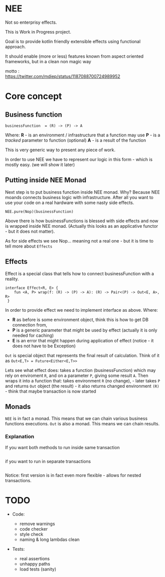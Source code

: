 # NEE

Not so enterprisy effects.

This is Work in Progress project.

Goal is to provide kotlin friendly extensible effects using functional approach.

It should enable (more or less) features known from aspect oriented frameworks, 
but in a clean  non magic way 


motto :  
https://twitter.com/mdiep/status/1187088700724989952




# Core concept

## Business function
```
businessFunction  = (R) -> (P) -> A 
```

Where:
 **R**  - is an environment / infrastructure that a function may use
 **P** - is a *tracked* parameter to function (optional)
 **A** - is a result of the function

This is very generic way to present any piece of work.

In order to use NEE we have to represent our logic in this form - which is mostly easy.
(we will show it later)


## Putting inside NEE Monad

Next step is to put business function inside NEE monad. Why?
Because NEE moands connects business logic with infrastructure. After all
you want to use your code on a real hardware with some nasty side effects.

```
NEE.pure(Nop)(businessFunction)
```

Above there is  how businessFunctions is blessed with side effects and now is 
wrapped inside NEE monad. (Actually this looks as an applicative functor - but it does not matter).

As for side effects we see Nop... meaning not a real one - but it is time to tell more about `Effects`

## Effects

 Effect is a special class that tells how to connect businessFunction with a reality.
 
 ```
 interface Effect<R, E> {
     fun <A, P> wrap(f: (R) -> (P) -> A): (R) -> Pair<(P) -> Out<E, A>, R>
  }
```

In order to provide effect we need to implement interface as above.
Where:
 - **R** as before is some environment object, think this is how to get DB connection from,
 - **P** is a generic parameter that might be used by effect (actually it is only needed for caching)
 - **E** is an error that might happen during application of effect 
            (notice - it does not have to be Exception)
            
```Out``` is special object that represents the final result of calculation. 
Think of it as `Out<E,T> = Future<Either<E,T>>`

Lets see what effect does:
takes a function (businessFunction) which may rely on enviroment `R`, and on a  parameter `P`, 
giving  some result `A`. 
Then wraps it into a function that:
    takes environment `R` (no change), 
      -  later takes `P` and returns `Out` object (the result)
      -  it also returns   changed environment `(R)` - think that maybe transaction is now started            

## Monads

`NEE` is in fact a monad. This means that we can chain various business functions executions.
`Out` is also a monad. This means we can chain results.

### Explanation

If you want both methods to run inside same transaction 
```kotlin

```


if you want to run in separate transactions
```kotlin

```

Notice: first version is in fact even more flexible - allows for nested transactions.




# TODO
- Code:
    - remove warnings
    - code checker
    - style check
    - naming & long lambdas clean 
    
- Tests:
    - real assertions
    - unhappy paths
    - load tests (sanity)
